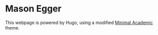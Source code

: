 # Mason Egger

This webpage is powered by Hugo, using a modified [Minimal Academic](https://themes.gohugo.io/minimal-academic/) theme.
